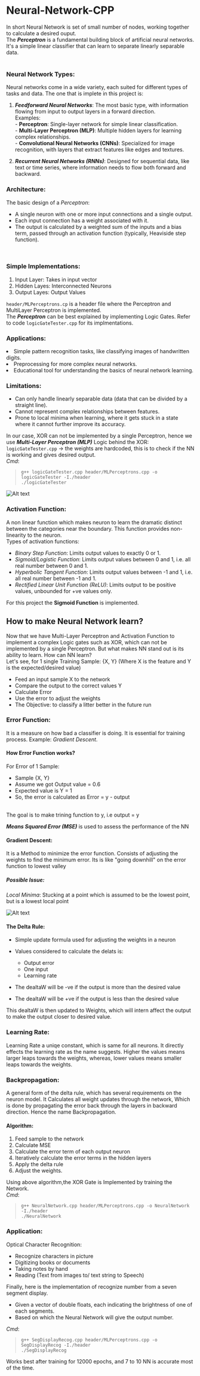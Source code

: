# Neural-Network-CPP
In short Neural Network is set of small number of nodes, working together to calculate a desired ouput.<br/>
The ***Perceptron*** is a fundamental building block of artificial neural networks. It's a simple linear classifier that can learn to separate linearly separable data. <br/>
<br/>

### Neural Network Types:
Neural networks come in a wide variety, each suited for different types of tasks and data. The one that is implete in this project is: <br>
1. ***Feedforward Neural Networks***: 
    The most basic type, with information flowing from input to output layers in a forward direction.<br />
    Examples:<br />
        - **Perceptron**: Single-layer network for simple linear classification.<br />
        - **Multi-Layer Perceptron (MLP)**: Multiple hidden layers for learning complex relationships.<br />
        - **Convolutional Neural Networks (CNNs)**: Specialized for image recognition, with layers that extract features like edges and textures. <br />

2. ***Recurrent Neural Networks (RNNs)***:
    Designed for sequential data, like text or time series, where information needs to flow both forward and backward.<br />



### Architecture:
The basic design of a *Perceptron*: <br/>
- A single neuron with one or more input connections and a single output.
- Each input connection has a weight associated with it.
- The output is calculated by a weighted sum of the inputs and a bias term, passed through an activation function (typically, Heaviside step function). 
<br/>

### Simple Implementations:
1. Input Layer: Takes in input vector
2. Hidden Layes: Interconnected Neurons
3. Output Layes: Output Values

`header/MLPerceptrons.cp` is a header file where the Perceptron and MultiLayer Perceptron is implemented. <br/>
The ***Perceptron*** can be best explained by implementing Logic Gates. Refer to code `logicGateTester.cpp` for its implmentations.

### Applications:
<li> Simple pattern recognition tasks, like classifying images of handwritten digits.
<li> Preprocessing for more complex neural networks.
<li> Educational tool for understanding the basics of neural network learning.


### Limitations:
* Can only handle linearly separable data (data that can be divided by a straight line).
* Cannot represent complex relationships between features.
* Prone to local minima when learning, where it gets stuck in a state where it cannot further improve its accuracy.


In our case, XOR can not be implemented by a single Perceptron, hence we use ***Multi-Layer Perceptron (MLP)***
Logic behind the XOR:
`logicGateTester.cpp` -> the weights are hardcoded, this is to check if the NN is working and gives desired output. <br/>
*Cmd*: 
> `g++ logicGateTester.cpp header/MLPerceptrons.cpp -o logicGateTester -I./header` <br/>
> `./logicGateTester`

![Alt text](Images/image-1.png)

### Activation Function:
A non linear function which makes neuron to learn the dramatic distinct between the categories near the boundary. This function provides non-linearity to the neuron.<br/>
Types of activation functions:
- *Binary Step Function*: Limits output values to exactly 0 or 1.
- *Sigmoid/Logistic Function*: Limits output values between 0 and 1, i.e. all real number between 0 and 1.
- *Hyperbolic Tangent Function*: Limits output values between -1 and 1, i.e. all real number between -1 and 1.
- *Rectified Linear Unit Function (ReLU)*: Limits output to be positive values, unbounded for +ve values only.

For this project the **Sigmoid Function** is implemented.

## How to make Neural Network learn?
Now that we have Multi-Layer Perceptron and Activation Function to implement a complex Logic gates such as XOR, which can not be implemented by a single Perceptron. But what makes NN stand out is its ability to learn. How can NN learn? <br/>
Let's see, for 1 single Training Sample: {X, Y} (Where X is the feature and Y is the expected/desired value)
* Feed an input sample X to the network
* Compare the output to the correct values Y
* Calculate Error
* Use the error to adjust the weights
* The Objective: to classify a litter better in the future run

### Error Function:
It is a measure on how bad a classifier is doing. It is essential for training process. Example: *Gradient Descent*. <br />
#### How Error Function works?
For Error of 1 Sample:
- Sample {X, Y}
- Assume we got Output value = 0.6
- Expected value is Y = 1
- So, the error is calculated as Error = y - output 
<br />
The goal is to make trining function to y, i.e output = y
<br />


***Means Squared Error (MSE)*** is used to assess the performance of the NN

#### Gradient Descent:
It is a Method to minimize the error function. Consists of adjusting the weights to find the minimum error. Its is like "going downhill" on the error function to lowest valley

##### Possible Issue:
*Local Minima*: Stucking at a point which is assumed to be the lowest point, but is a lowest local point

![Alt text](Images/image-2.png)

#### The Delta Rule:
- Simple update formula used for adjusting the weights in a neuron
- Values considered to calculate the delats is:
	* Output error
	* One input
	* Learning rate

- The dealtaW will be -ve if the output is more than the desired value
- The dealtaW will be +ve if the output is less than the desired value

This dealtaW is then updated to Weights, which will intern affect the output to make the output closer to desired value.

### Learning Rate:
Learning Rate a uniqe constant, which is same for all neurons. It directly effects the learning rate as the name suggests. Higher the values means larger leaps towards the weights, whereas, lower values means smaller leaps towards the weights.


### Backpropagation:
A general form of the delta rule, which has several requirements on the neuron model. It Calculates all weight updates through the network, Which is done by propagating the error back through the layers in backward direction. Hence the name Backpropagation.

#### Algorithm:
1.  Feed sample to the network
2.  Calculate MSE
3.  Calculate the error term of each output neuron
4.  Iteratively calculate the error terms in the hidden layers
5.  Apply the delta rule
6.  Adjust the weights.


Using above algorithm,the XOR Gate is Implemented by training the Network.<br/>
*Cmd*: 
> `g++ NeuralNetwork.cpp header/MLPerceptrons.cpp -o NeuralNetwork -I./header` <br/>
> `./NeuralNetwork`


### Application:
Optical Character Recognition: <br/>
- Recognize characters in picture
- Digitizing books or documents 
- Taking notes by hand
- Reading (Text from images to/ text string to Speech)



Finally, here is the implementation of recognize number from a seven segment display.
- Given a vector of double floats, each indicating the brightness of one of each segments.
- Based on which the Neural Network will give the output number.


*Cmd*:
> `g++ SegDisplayRecog.cpp header/MLPerceptrons.cpp -o SegDisplayRecog -I./header` <br/>
> `./SegDisplayRecog`

Works best after training for 12000 epochs, and 7 to 10 NN is accurate most of the time.
